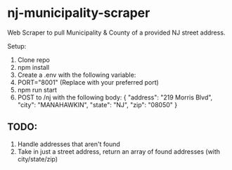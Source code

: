 # nj-municipality-scraper
Web Scraper to pull Municipality &amp; County of a provided NJ street address.

Setup:
1. Clone repo
2. npm install
3. Create a .env with the following variable:
  1. PORT="8001" (Replace with your preferred port)
4. npm run start
5. POST to /nj with the following body:
  {
    "address": "219 Morris Blvd",
    "city": "MANAHAWKIN",
    "state": "NJ",
    "zip": "08050"
  }
  
## TODO:
1. Handle addresses that aren't found
2. Take in just a street address, return an array of found addresses (with city/state/zip)
